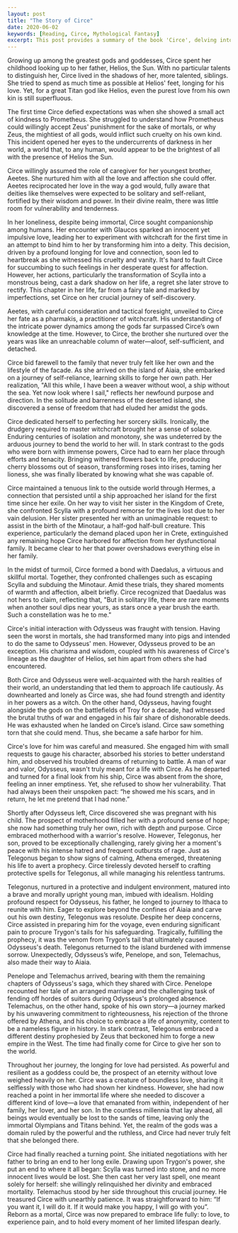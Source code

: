 ```yaml
---
layout: post
title: "The Story of Circe"
date: 2020-06-02
keywords: [Reading, Circe, Mythological Fantasy]
excerpt: This post provides a summary of the book 'Circe', delving into the life of a lesser goddess as she comes to terms with her immortality and embarks on a quest to discover her true purpose. Exploring Circe's character has been a profoundly enriching experience, with each stage revealing new layers of her personality and surprising me along the way. Her unwavering courage and determination shine through as she fearlessly navigates the challenges in her path, fiercely protecting what is dear to her heart. Circe may not be the most beautiful, powerful, or wise by divine standards, but her journey shows that she is much more than those traits – she is uniquely herself, and that is all she needs to be.
---
```

 
Growing up among the greatest gods and goddesses, Circe spent her childhood looking up to her father, Helios, the Sun. With no particular talents to distinguish her, Circe lived in the shadows of her, more talented, siblings. She tried to spend as much time as possible at Helios' feet, longing for his love. Yet, for a great Titan god like Helios, even the purest love from his own kin is still superfluous. 
 
The first time Circe defied expectations was when she showed a small act of kindness to Prometheus. She struggled to understand how Prometheus could willingly accept Zeus' punishment for the sake of mortals, or why Zeus, the mightiest of all gods, would inflict such cruelty on his own kind. This incident opened her eyes to the undercurrents of darkness in her world, a world that, to any human, would appear to be the brightest of all with the presence of Helios the Sun. 

Circe willingly assumed the role of caregiver for her youngest brother, Aeetes. She nurtured him with all the love and affection she could offer. Aeetes reciprocated her love in the way a god would, fully aware that deities like themselves were expected to be solitary and self-reliant, fortified by their wisdom and power. In their divine realm, there was little room for vulnerability and tenderness.
 
In her loneliness, despite being immortal, Circe sought companionship among humans. Her encounter with Glaucos sparked an innocent yet impulsive love, leading her to experiment with witchcraft for the first time in an attempt to bind him to her by transforming him into a deity. This decision, driven by a profound longing for love and connection, soon led to heartbreak as she witnessed his cruelty and vanity. It's hard to fault Circe for succumbing to such feelings in her desperate quest for affection. However, her actions, particularly the transformation of Scylla into a monstrous being, cast a dark shadow on her life, a regret she later strove to rectify. This chapter in her life, far from a fairy tale and marked by imperfections, set Circe on her crucial journey of self-discovery.
 
Aeetes, with careful consideration and tactical foresight, unveiled to Circe her fate as a pharmakis, a practitioner of witchcraft. His understanding of the intricate power dynamics among the gods far surpassed Circe’s own knowledge at the time. However, to Circe, the brother she nurtured over the years was like an unreachable column of water—aloof, self-sufficient, and detached. 
 
Circe bid farewell to the family that never truly felt like her own and the lifestyle of the facade. As she arrived on the island of Aiaia, she embarked on a journey of self-reliance, learning skills to forge her own path. Her realization, "All this while, I have been a weaver without wool, a ship without the sea. Yet now look where I sail," reflects her newfound purpose and direction. In the solitude and barrenness of the deserted island, she discovered a sense of freedom that had eluded her amidst the gods.

Circe dedicated herself to perfecting her sorcery skills. Ironically, the drudgery required to master witchcraft brought her a sense of solace. Enduring centuries of isolation and monotony, she was undeterred by the arduous journey to bend the world to her will. In stark contrast to the gods who were born with immense powers, Circe had to earn her place through efforts and tenacity. Bringing withered flowers back to life, producing cherry blossoms out of season, transforming roses into irises, taming her lioness, she was finally liberated by knowing what she was capable of.

Circe maintained a tenuous link to the outside world through Hermes, a connection that persisted until a ship approached her island for the first time since her exile. On her way to visit her sister in the Kingdom of Crete, she confronted Scylla with a profound remorse for the lives lost due to her vain delusion. Her sister presented her with an unimaginable request: to assist in the birth of the Minotaur,  a half-god half-bull creature. This experience, particularly the demand placed upon her in Crete, extinguished any remaining hope Circe harbored for affection from her dysfunctional family. It became clear to her that power overshadows everything else in her family.
 
In the midst of turmoil, Circe formed a bond with Daedalus, a virtuous and skillful mortal. Together, they confronted challenges such as escaping Scylla and subduing the Minotaur. Amid these trials, they shared moments of warmth and affection, albeit briefly. Circe recognized that Daedalus was not hers to claim, reflecting that, "But in solitary life, there are rare moments when another soul dips near yours, as stars once a year brush the earth. Such a constellation was he to me."

Circe's initial interaction with Odysseus was fraught with tension. Having seen the worst in mortals, she had transformed many into pigs and intended to do the same to Odysseus' men. However, Odysseus proved to be an exception. His charisma and wisdom, coupled with his awareness of Circe's lineage as the daughter of Helios, set him apart from others she had encountered.

Both Circe and Odysseus were well-acquainted with the harsh realities of their world, an understanding that led them to approach life cautiously. As downhearted and lonely as Circe was, she had found strength and identity in her powers as a witch. On the other hand, Odysseus, having fought alongside the gods on the battlefields of Troy for a decade, had witnessed the brutal truths of war and engaged in his fair share of dishonorable deeds. He was exhausted when he landed on Circe’s island. Circe saw something torn that she could mend. Thus, she became a safe harbor for him.
 
Circe's love for him was careful and measured. She engaged him with small requests to gauge his character, absorbed his stories to better understand him, and observed his troubled dreams of returning to battle. A man of war and valor, Odysseus, wasn't truly meant for a life with Circe. As he departed and turned for a final look from his ship, Circe was absent from the shore, feeling an inner emptiness. Yet, she refused to show her vulnerability. That had always been their unspoken pact: “he showed me his scars, and in return, he let me pretend that I had none.”
 
Shortly after Odysseus left, Circe discovered she was pregnant with his child. The prospect of motherhood filled her with a profound sense of hope; she now had something truly her own, rich with depth and purpose. Circe embraced motherhood with a warrior's resolve. However, Telegonus, her son, proved to be exceptionally challenging, rarely giving her a moment's peace with his intense hatred and frequent outbursts of rage. Just as Telegonus began to show signs of calming, Athena emerged, threatening his life to avert a prophecy. Circe tirelessly devoted herself to crafting protective spells for Telegonus, all while managing his relentless tantrums.
 
Telegonus, nurtured in a protective and indulgent environment, matured into a brave and morally upright young man, imbued with idealism. Holding profound respect for Odysseus, his father, he longed to journey to Ithaca to reunite with him. Eager to explore beyond the confines of Aiaia and carve out his own destiny, Telegonus was resolute. Despite her deep concerns, Circe assisted in preparing him for the voyage, even enduring significant pain to procure Trygon's tails for his safeguarding. Tragically, fulfilling the prophecy, it was the venom from Trygon’s tail that ultimately caused Odysseus's death. Telegonus returned to the island burdened with immense sorrow. Unexpectedly, Odysseus’s wife, Penelope, and son, Telemachus, also made their way to Aiaia.

Penelope and Telemachus arrived, bearing with them the remaining chapters of Odysseus's saga, which they shared with Circe. Penelope recounted her tale of an arranged marriage and the challenging task of fending off hordes of suitors during Odysseus's prolonged absence. Telemachus, on the other hand, spoke of his own story—a journey marked by his unwavering commitment to righteousness, his rejection of the throne offered by Athena, and his choice to embrace a life of anonymity, content to be a nameless figure in history. In stark contrast, Telegonus embraced a different destiny prophesied by Zeus that beckoned him to forge a new empire in the West. The time had finally come for Circe to give her son to the world. 
 
Throughout her journey, the longing for love had persisted. As powerful and resilient as a goddess could be, the prospect of an eternity without love weighed heavily on her. Circe was a creature of boundless love, sharing it selflessly with those who had shown her kindness. However, she had now reached a point in her immortal life where she needed to discover a different kind of love—a love that emanated from within, independent of her family, her lover, and her son. In the countless millennia that lay ahead, all beings would eventually be lost to the sands of time, leaving only the immortal Olympians and Titans behind. Yet, the realm of the gods was a domain ruled by the powerful and the ruthless, and Circe had never truly felt that she belonged there.
 
Circe had finally reached a turning point. She initiated negotiations with her father to bring an end to her long exile. Drawing upon Trygon's power, she put an end to where it all began: Scylla was turned into stone, and no more innocent lives would be lost. She then cast her very last spell, one meant solely for herself: she willingly relinquished her divinity and embraced mortality. Telemachus stood by her side throughout this crucial journey. He treasured Circe with unearthly patience. It was straightforward to him: “If you want it, I will do it. If it would make you happy, I will go with you”. Reborn as a mortal, Circe was now prepared to embrace life fully: to love, to experience pain, and to hold every moment of her limited lifespan dearly. 
